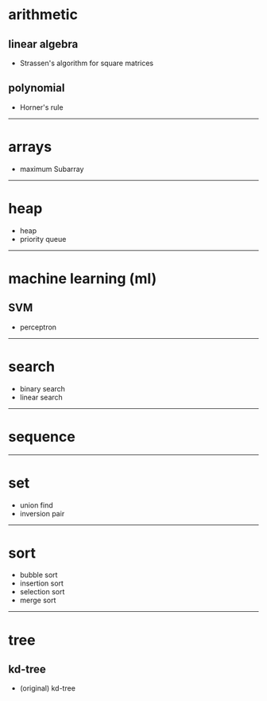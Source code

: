 # arithmetic

## linear algebra
- Strassen's algorithm for square matrices

## polynomial
- Horner's rule


---------

# arrays
- maximum Subarray

---------

# heap
- heap
- priority queue

---------

# machine learning (ml)

## SVM
- perceptron

---------

# search
- binary search
- linear search

----------

# sequence

----------

# set
- union find
- inversion pair

----------

# sort
- bubble sort
- insertion sort
- selection sort
- merge sort

----------

# tree

## kd-tree
- (original) kd-tree

